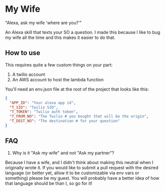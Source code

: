 # My Wife

"Alexa, ask my wife 'where are you?'"


An Alexa skill that texts your SO a question. I made this because I like to 
bug my wife all the time and this makes it easier to do that.


## How to use

This requires quite a few custom things on your part:

1. A twilio account
2. An AWS account to host the lambda function

You'll need an env.json file at the root of the project that looks like this:

```json
{
  "APP_ID": "Your alexa app id",
  "T_SID": "Twilio SID",
  "T_TOKEN": "Twilio auth token",
  "T_FROM_NO": "The Twilio # you bought that will be the origin",
  "T_DEST_NO": "The destination # for your question"
}
```

## FAQ

1. Why is it "Ask my wife" and not "Ask my partner"?

Because I have a wife, and I didn't think about making this neutral when I originally wrote it. If you would like to submit a pull request with the desired language (or better yet, allow it to be customizable via env vars or something) please be my guest. You will probably have a better idea of how that language should be than I, so go for it!
